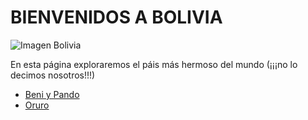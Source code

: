 # BIENVENIDOS A BOLIVIA
![Imagen Bolivia](http://boliviaemprende.com/wp-content/uploads/2014/07/imagen-bolivia.jpg)

En esta página exploraremos el páis más hermoso del mundo (¡¡¡no lo decimos nosotros!!!)

* [Beni y Pando](BeniPando/index.md)
* [Oruro](OruroPotosi/Oruro-md)
